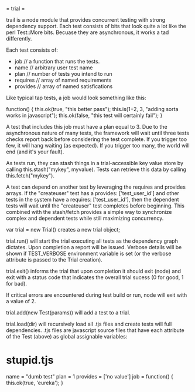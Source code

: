 = trial =

trail is a node module that provides concurrent testing with strong
dependency support.  Each test consists of bits that look quite a lot
like the perl Test::More bits.  Becuase they are asynchronous, it works
a tad differently.

Each test consists of:

  * job // a function that runs the tests.
  * name // arbitrary user test name
  * plan // number of tests you intend to run
  * requires // array of named requirements
  * provides // array of named satisfications

Like typical tap tests, a job would look something like this:

function() {
  this.ok(true, "this better pass");
  this.is(1+2, 3, "adding sorta works in javascript");
  this.ok(false, "this test will certainly fail");
}

A test that includes this job must have a plan equal to 3. Due to
the asynchronous nature of many tests, the framework will wait until
three tests checks report back before considering the test complete.
If you trigger too few, it will hang waiting (as expected).  If you
trigger too many, the world will end (and it's your fault).

As tests run, they can stash things in a trial-accessible key value
store by calling this.stash("mykey", myvalue).  Tests can retrieve
this data by calling this.fetch("mykey").

A test can depend on another test by leveraging the requires and
provides arrays.  If the "createuser" test has a
provides: ['test_user_id'] and other tests in the system have
a requires: ['test_user_id'], then the dependent tests will wait
until the "createuser" test completes before beginning. This
combined with the stash/fetch provides a simple way to synchronize
complex and dependent tests while still maximizing concurrency.

var trial = new Trial() creates a new trial object;

trial.run() will start the trial executing all tests as the
dependency graph dictates. Upon completion a report will be issued.
Verbose details will be shown if TEST_VERBOSE environment variable is
set (or the verbose attribute is passed to the Trial creation).

trial.exit() informs the trial that upon completion it should
exit (node) and exit with a status code that indicates the overall
trial sucess (0 for good, 1 for bad).

If critical errors are encountered during test build or run, node will
exit with a value of 2.

trial.add(new Test(params)) will add a test to a trial.

trial.load(dir) will recursively load all .tjs files and create
tests will full dependencies. .tjs files are javascript source files
that have each attribute of the Test (above) as global assignable
variables:

   stupid.tjs
   =====================
   name = "dumb test"
   plan = 1
   provides = ['no value']
   job = function() { this.ok(true, 'eureka'); }
